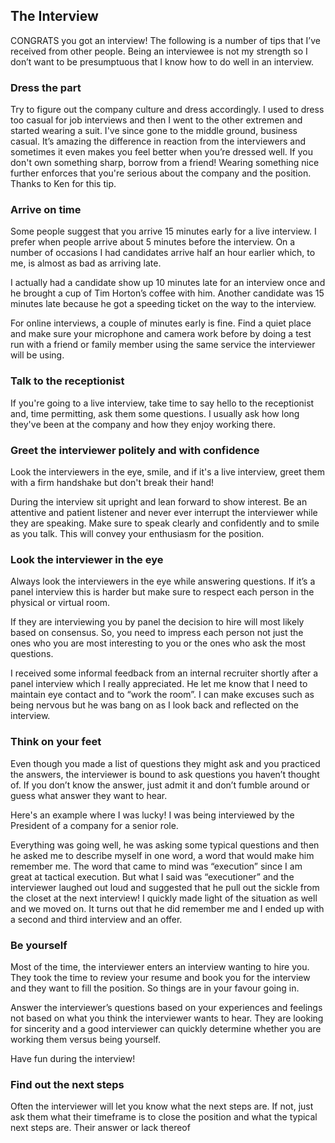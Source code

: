 ## The Interview

CONGRATS you got an interview! The following is a number of tips that I’ve received from other people. Being an interviewee is not my strength so I don’t want to be presumptuous that I know how to do well in an interview. 

### Dress the part

Try to figure out the company culture and dress accordingly. I used to dress too casual for job interviews and then I went to the other extremen and started wearing a suit. I've since gone to the middle ground, business casual. It’s amazing the difference in reaction from the interviewers and sometimes it even makes you feel better when you’re dressed well. If you don't own something sharp, borrow from a friend! Wearing something nice further enforces that you're serious about the company and the position. Thanks to Ken for this tip.

### Arrive on time

Some people suggest that you arrive 15 minutes early for a live interview. I prefer when people arrive about 5 minutes before the interview. On a number of occasions I had candidates arrive half an hour earlier which, to me, is almost as bad as arriving late.

I actually had a candidate show up 10 minutes late for an interview once and he brought a cup of Tim Horton’s coffee with him. Another candidate was 15 minutes late because he got a speeding ticket on the way to the interview.

For online interviews, a couple of minutes early is fine. Find a quiet place and make sure your microphone and camera work before by doing a test run with a friend or family member using the same service the interviewer will be using.

### Talk to the receptionist

If you're going to a live interview, take time to say hello to the receptionist and, time permitting, ask them some questions. I usually ask how long they've been at the company and how they enjoy working there.

### Greet the interviewer politely and with confidence

Look the interviewers in the eye, smile, and if it's a live interview, greet them with a firm handshake but don't break their hand! 

During the interview sit upright and lean forward to show interest. Be an attentive and patient listener and never ever interrupt the interviewer while they are speaking. Make sure to speak clearly and confidently and to smile as you talk. This will convey your enthusiasm for the position.

### Look the interviewer in the eye

Always look the interviewers in the eye while answering questions. If it’s a panel interview this is harder but make sure to respect each person in the physical or virtual room. 

If they are interviewing you by panel the decision to hire will most likely based on consensus. So, you need to impress each person not just the ones who you are most interesting to you or the ones who ask the most questions.

I received some informal feedback from an internal recruiter shortly after a panel interview which I really appreciated. He let me know that I need to maintain eye contact and to “work the room”. I can make excuses such as being nervous but he was bang on as I look back and reflected on the interview.

### Think on your feet

Even though you made a list of questions they might ask and you practiced the answers, the interviewer is bound to ask questions you haven’t thought of. If you don’t know the answer, just admit it and don’t fumble around or guess what answer they want to hear.

Here's an example where I was lucky! I was being interviewed by the President of a company for a senior role.

Everything was going well, he was asking some typical questions and then he asked me to describe myself in one word, a word that would make him remember me. The word that came to mind was “execution” since I am great at tactical execution. But what I said was “executioner” and the interviewer laughed out loud and suggested that he pull out the sickle from the closet at the next interview! I quickly made light of the situation as well and we moved on. It turns out that he did remember me and I ended up with a second and third interview and an offer.

### Be yourself

Most of the time, the interviewer enters an interview wanting to hire you. They took the time to review your resume and book you for the interview and they want to fill the position. So things are in your favour going in.

Answer the interviewer’s questions based on your experiences and feelings not based on what you think the interviewer wants to hear. They are looking for sincerity and a good interviewer can quickly determine whether you are working them versus being yourself.

Have fun during the interview! 

### Find out the next steps

Often the interviewer will let you know what the next steps are. If not, just ask them what their timeframe is to close the position and what the typical next steps are. Their answer or lack thereof 

